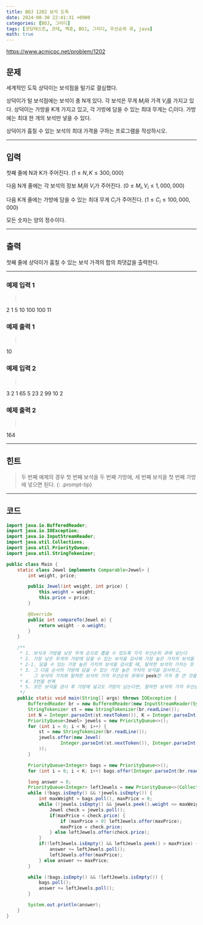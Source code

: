 ```yaml
---
title: BOJ 1202 보석 도둑
date: 2024-08-30 22:41:31 +0900
categories: [BOJ, 그리디]
tags: [코딩테스트, 코테, 백준, BOJ, 그리디, 우선순위 큐, java]
math: true
---
```


<https://www.acmicpc.net/problem/1202>

## 문제
세계적인 도둑 상덕이는 보석점을 털기로 결심했다.

상덕이가 털 보석점에는 보석이 총 N개 있다. 각 보석은 무게 $M_i$와 가격 $V_i$를 가지고 있다. 상덕이는 가방을 K개 가지고 있고, 각 가방에 담을 수 있는 최대 무게는 $C_i$이다. 가방에는 최대 한 개의 보석만 넣을 수 있다.

상덕이가 훔칠 수 있는 보석의 최대 가격을 구하는 프로그램을 작성하시오.

---
## 입력
첫째 줄에 N과 K가 주어진다. $(1 ≤ N, K ≤ 300,000)$

다음 N개 줄에는 각 보석의 정보 $M_i$와 $V_i$가 주어진다. $(0 ≤ M_i, V_i ≤ 1,000,000)$

다음 K개 줄에는 가방에 담을 수 있는 최대 무게 $C_i$가 주어진다. $(1 ≤ C_i ≤ 100,000,000)$

모든 숫자는 양의 정수이다.

---
## 출력
첫째 줄에 상덕이가 훔칠 수 있는 보석 가격의 합의 최댓값을 출력한다.

---
### 예제 입력 1
> <pre>
2 1
5 10
100 100
11
> </pre>

### 예제 출력 1
> <pre>
10
> </pre>

### 예제 입력 2
> <pre>
3 2
1 65
5 23
2 99
10
2
> </pre>

### 예제 출력 2
> <pre>
164
> </pre>

---
## 힌트
> 두 번째 예제의 경우 첫 번째 보석을 두 번째 가방에, 세 번째 보석을 첫 번째 가방에 넣으면 된다.
{: .prompt-tip}

---
## 코드

```java
import java.io.BufferedReader;
import java.io.IOException;
import java.io.InputStreamReader;
import java.util.Collections;
import java.util.PriorityQueue;
import java.util.StringTokenizer;

public class Main {
    static class Jewel implements Comparable<Jewel> {
        int weight, price;

        public Jewel(int weight, int price) {
            this.weight = weight;
            this.price = price;
        }

        @Override
        public int compareTo(Jewel o) {
            return weight - o.weight;
        }
    }

    /**
     * 1. 보석과 가방을 낮은 무게 순으로 뽑을 수 있도록 각각 우선순위 큐에 넣는다
     * 2. 가장 낮은 무게의 가방에 담을 수 있는 보석을 검사해 가장 높은 가치의 보석을 담는다
     * 2-1. 담을 수 있는 가장 높은 가치의 보석을 검사할 때, 탈락한 보석의 가치는 또 다른 우선순위 큐에 넣는다
     * 3. 그 다음 순서의 가방에 담을 수 있는 가장 높은 가치의 보석을 검사하고,
     *    그 보석의 가치와 탈락한 보석의 가치 우선순위 큐에서 peek한 가치 중 큰 것을 가장 높은 가치의 보석으로 결정
     * 4. 3번을 반복
     * 5. 모든 보석을 검사 후 가방에 넣고도 가방이 남는다면, 탈락한 보석의 가치 우선순위 큐에서 차례로 poll 해서 가방을 채움
     */
    public static void main(String[] args) throws IOException {
        BufferedReader br = new BufferedReader(new InputStreamReader(System.in));
        StringTokenizer st = new StringTokenizer(br.readLine());
        int N = Integer.parseInt(st.nextToken()), K = Integer.parseInt(st.nextToken());
        PriorityQueue<Jewel> jewels = new PriorityQueue<>();
        for (int i = 0; i < N; i++) {
            st = new StringTokenizer(br.readLine());
            jewels.offer(new Jewel(
                    Integer.parseInt(st.nextToken()), Integer.parseInt(st.nextToken())
            ));
        }

        PriorityQueue<Integer> bags = new PriorityQueue<>();
        for (int i = 0; i < K; i++) bags.offer(Integer.parseInt(br.readLine()));

        long answer = 0;
        PriorityQueue<Integer> leftJewels = new PriorityQueue<>(Collections.reverseOrder());
        while (!bags.isEmpty() && !jewels.isEmpty()) {
            int maxWeight = bags.poll(), maxPrice = 0;
            while (!jewels.isEmpty() && jewels.peek().weight <= maxWeight) {
                Jewel check = jewels.poll();
                if(maxPrice < check.price) {
                    if (maxPrice > 0) leftJewels.offer(maxPrice);
                    maxPrice = check.price;
                } else leftJewels.offer(check.price);
            }
            if(!leftJewels.isEmpty() && leftJewels.peek() > maxPrice) {
                answer += leftJewels.poll();
                leftJewels.offer(maxPrice);
            } else answer += maxPrice;
        }

        while (!bags.isEmpty() && !leftJewels.isEmpty()) {
            bags.poll();
            answer += leftJewels.poll();
        }

        System.out.println(answer);
    }
}
```
